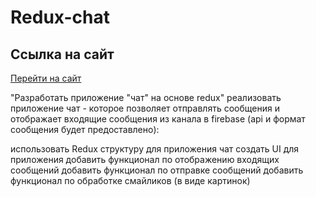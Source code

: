 # Redux-chat
## Ссылка на сайт

[Перейти на сайт](https://v-kozintsev.github.io/Redux-chat/)

"Разработать приложение "чат" на основе redux"
реализовать приложение чат - которое позволяет отправлять сообщения и отображает входящие сообщения из канала в firebase (api и формат сообщения будет предоставлено):

использовать Redux структуру для приложения чат
создать UI для приложения
добавить функционал по отображению входящих сообщений
добавить функционал по отправке сообщений
добавить функционал по обработке смайликов (в виде картинок)
